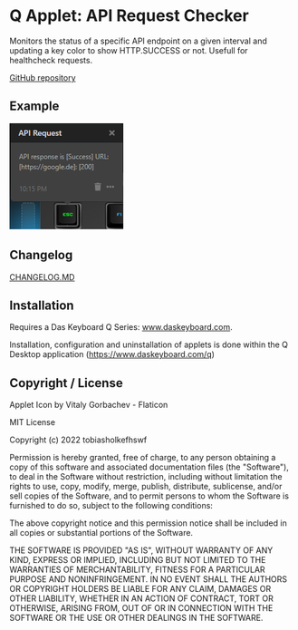# Q Applet: API Request Checker

Monitors the status of a specific API endpoint on a given interval and updating a key color to show HTTP.SUCCESS or not. Usefull for healthcheck requests.

[GitHub repository](https://github.com/tobiasholkefhswf/-daskeyboard-applet-api-request)

## Example

![API Request Checker on a Das Keybaord Q](assets/image.png "Q API Request Checker")

## Changelog

[CHANGELOG.MD](CHANGELOG.md)

## Installation

Requires a Das Keyboard Q Series: www.daskeyboard.com.

Installation, configuration and uninstallation of applets is done within
the Q Desktop application (https://www.daskeyboard.com/q)


## Copyright / License

Applet Icon by Vitaly Gorbachev - Flaticon

MIT License

Copyright (c) 2022 tobiasholkefhswf

Permission is hereby granted, free of charge, to any person obtaining a copy
of this software and associated documentation files (the "Software"), to deal
in the Software without restriction, including without limitation the rights
to use, copy, modify, merge, publish, distribute, sublicense, and/or sell
copies of the Software, and to permit persons to whom the Software is
furnished to do so, subject to the following conditions:

The above copyright notice and this permission notice shall be included in all
copies or substantial portions of the Software.

THE SOFTWARE IS PROVIDED "AS IS", WITHOUT WARRANTY OF ANY KIND, EXPRESS OR
IMPLIED, INCLUDING BUT NOT LIMITED TO THE WARRANTIES OF MERCHANTABILITY,
FITNESS FOR A PARTICULAR PURPOSE AND NONINFRINGEMENT. IN NO EVENT SHALL THE
AUTHORS OR COPYRIGHT HOLDERS BE LIABLE FOR ANY CLAIM, DAMAGES OR OTHER
LIABILITY, WHETHER IN AN ACTION OF CONTRACT, TORT OR OTHERWISE, ARISING FROM,
OUT OF OR IN CONNECTION WITH THE SOFTWARE OR THE USE OR OTHER DEALINGS IN THE
SOFTWARE.
